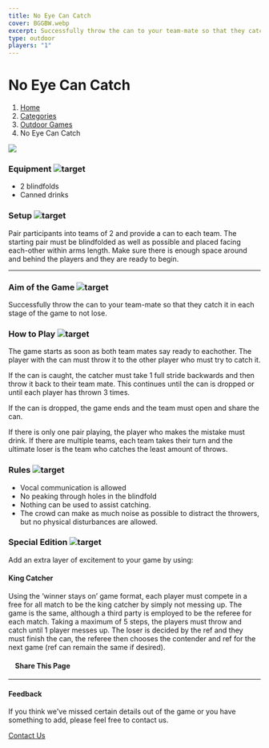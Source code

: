```yaml
---
title: No Eye Can Catch
cover: BGGBW.webp
excerpt: Successfully throw the can to your team-mate so that they catch it in each stage of the game to not lose.
type: outdoor
players: "1"
---
```


# No Eye Can Catch

1.  [Home](/)
2.  [Categories](GameCategories)
3.  [Outdoor Games](GameCategories/OutdoorGames)
4.  No Eye Can Catch

![](/images/noeyecancatch.webp)

### Equipment ![target](/images/liquor.webp)

-   2 blindfolds
-   Canned drinks

### Setup ![target](/images/settings.webp)

Pair participants into teams of 2 and provide a can to each team. The starting pair must be blindfolded as well as possible and placed facing each-other within arms length. Make sure there is enough space around and behind the players and they are ready to begin.

* * *

### Aim of the Game ![target](/images/target.webp)

Successfully throw the can to your team-mate so that they catch it in each stage of the game to not lose.

### How to Play ![target](/images/question.webp)

The game starts as soon as both team mates say ready to eachother. The player with the can must throw it to the other player who must try to catch it.

If the can is caught, the catcher must take 1 full stride backwards and then throw it back to their team mate. This continues until the can is dropped or until each player has thrown 3 times.

If the can is dropped, the game ends and the team must open and share the can.

If there is only one pair playing, the player who makes the mistake must drink. If there are multiple teams, each team takes their turn and the ultimate loser is the team who catches the least amount of throws.

### Rules ![target](/images/rules.webp)

-   Vocal communication is allowed
-   No peaking through holes in the blindfold
-   Nothing can be used to assist catching.
-   The crowd can make as much noise as possible to distract the throwers, but no physical disturbances are allowed.

### Special Edition ![target](/images/special.webp)

Add an extra layer of excitement to your game by using:

#### **King Catcher**

Using the ‘winner stays on’ game format, each player must compete in a free for all match to be the king catcher by simply not messing up. The game is the same, although a third party is employed to be the referee for each match. Taking a maximum of 5 steps, the players must throw and catch until 1 player messes up. The loser is decided by the ref and they must finish the can, the referee then chooses the contender and ref for the next game (ref can remain the same if desired).

####     Share This Page

[](https://www.facebook.com/sharer/sharer.php?u=beergogglegames.co.uk/GameCategories/OutdoorGames/noeyecancatch)[](https://www.instagram.com/direct/new/)[](https://twitter.com/intent/tweet?url=beergogglegames.co.uk/GameCategories/OutdoorGames/noeyecancatch)

* * *

#### Feedback

If you think we've missed certain details out of the game or you have something to add, please feel free to contact us.

  
  
  
[Contact Us](contact)
